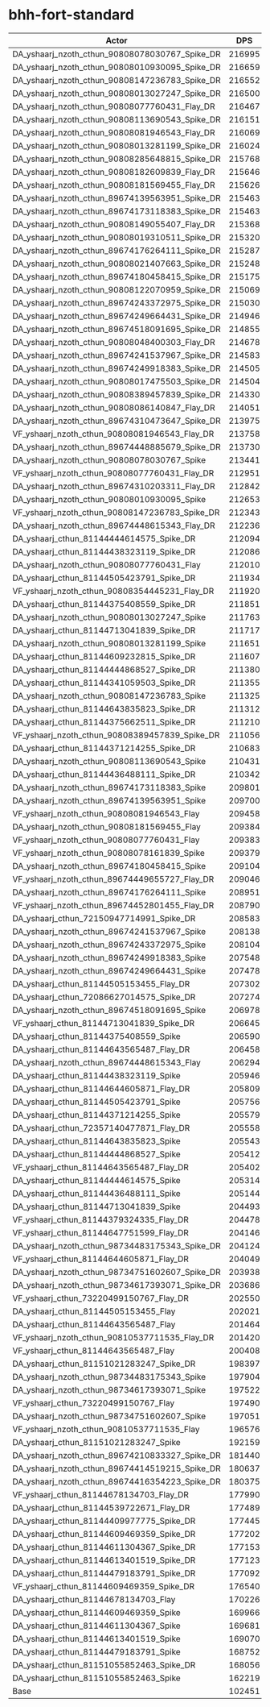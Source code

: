# bhh-fort-standard
| Actor | DPS | Increase |
|---|:---:|:---:|
|DA_yshaarj_nzoth_cthun_90808078030767_Spike_DR|216995|111.80%|
|DA_yshaarj_nzoth_cthun_90808010930095_Spike_DR|216659|111.48%|
|DA_yshaarj_nzoth_cthun_90808147236783_Spike_DR|216552|111.37%|
|DA_yshaarj_nzoth_cthun_90808013027247_Spike_DR|216500|111.32%|
|DA_yshaarj_nzoth_cthun_90808077760431_Flay_DR|216467|111.29%|
|DA_yshaarj_nzoth_cthun_90808113690543_Spike_DR|216151|110.98%|
|DA_yshaarj_nzoth_cthun_90808081946543_Flay_DR|216069|110.90%|
|DA_yshaarj_nzoth_cthun_90808013281199_Spike_DR|216024|110.86%|
|DA_yshaarj_nzoth_cthun_90808285648815_Spike_DR|215768|110.61%|
|DA_yshaarj_nzoth_cthun_90808182609839_Flay_DR|215646|110.49%|
|DA_yshaarj_nzoth_cthun_90808181569455_Flay_DR|215626|110.47%|
|DA_yshaarj_nzoth_cthun_89674139563951_Spike_DR|215463|110.31%|
|DA_yshaarj_nzoth_cthun_89674173118383_Spike_DR|215463|110.31%|
|DA_yshaarj_nzoth_cthun_90808149055407_Flay_DR|215368|110.22%|
|DA_yshaarj_nzoth_cthun_90808019310511_Spike_DR|215320|110.17%|
|DA_yshaarj_nzoth_cthun_89674176264111_Spike_DR|215287|110.14%|
|DA_yshaarj_nzoth_cthun_90808021407663_Spike_DR|215248|110.10%|
|DA_yshaarj_nzoth_cthun_89674180458415_Spike_DR|215175|110.03%|
|DA_yshaarj_nzoth_cthun_90808122070959_Spike_DR|215069|109.92%|
|DA_yshaarj_nzoth_cthun_89674243372975_Spike_DR|215030|109.89%|
|DA_yshaarj_nzoth_cthun_89674249664431_Spike_DR|214946|109.80%|
|DA_yshaarj_nzoth_cthun_89674518091695_Spike_DR|214855|109.71%|
|DA_yshaarj_nzoth_cthun_90808048400303_Flay_DR|214678|109.54%|
|DA_yshaarj_nzoth_cthun_89674241537967_Spike_DR|214583|109.45%|
|DA_yshaarj_nzoth_cthun_89674249918383_Spike_DR|214505|109.37%|
|DA_yshaarj_nzoth_cthun_90808017475503_Spike_DR|214504|109.37%|
|DA_yshaarj_nzoth_cthun_90808389457839_Spike_DR|214330|109.20%|
|DA_yshaarj_nzoth_cthun_90808086140847_Flay_DR|214051|108.93%|
|DA_yshaarj_nzoth_cthun_89674310473647_Spike_DR|213975|108.86%|
|VF_yshaarj_nzoth_cthun_90808081946543_Flay_DR|213758|108.64%|
|DA_yshaarj_nzoth_cthun_89674448885679_Spike_DR|213730|108.62%|
|DA_yshaarj_nzoth_cthun_90808078030767_Spike|213441|108.33%|
|VF_yshaarj_nzoth_cthun_90808077760431_Flay_DR|212951|107.86%|
|DA_yshaarj_nzoth_cthun_89674310203311_Flay_DR|212842|107.75%|
|DA_yshaarj_nzoth_cthun_90808010930095_Spike|212653|107.57%|
|VF_yshaarj_nzoth_cthun_90808147236783_Spike_DR|212343|107.26%|
|DA_yshaarj_nzoth_cthun_89674448615343_Flay_DR|212236|107.16%|
|DA_yshaarj_cthun_81144444614575_Spike_DR|212094|107.02%|
|DA_yshaarj_cthun_81144438323119_Spike_DR|212086|107.01%|
|DA_yshaarj_nzoth_cthun_90808077760431_Flay|212010|106.94%|
|DA_yshaarj_cthun_81144505423791_Spike_DR|211934|106.86%|
|VF_yshaarj_nzoth_cthun_90808354445231_Flay_DR|211920|106.85%|
|DA_yshaarj_cthun_81144375408559_Spike_DR|211851|106.78%|
|DA_yshaarj_nzoth_cthun_90808013027247_Spike|211763|106.70%|
|DA_yshaarj_cthun_81144713041839_Spike_DR|211717|106.65%|
|DA_yshaarj_nzoth_cthun_90808013281199_Spike|211651|106.59%|
|DA_yshaarj_cthun_81144609232815_Spike_DR|211607|106.54%|
|DA_yshaarj_cthun_81144444868527_Spike_DR|211380|106.32%|
|DA_yshaarj_cthun_81144341059503_Spike_DR|211355|106.30%|
|DA_yshaarj_nzoth_cthun_90808147236783_Spike|211325|106.27%|
|DA_yshaarj_cthun_81144643835823_Spike_DR|211312|106.26%|
|DA_yshaarj_cthun_81144375662511_Spike_DR|211210|106.16%|
|VF_yshaarj_nzoth_cthun_90808389457839_Spike_DR|211056|106.01%|
|DA_yshaarj_cthun_81144371214255_Spike_DR|210683|105.64%|
|DA_yshaarj_nzoth_cthun_90808113690543_Spike|210431|105.40%|
|DA_yshaarj_cthun_81144436488111_Spike_DR|210342|105.31%|
|DA_yshaarj_nzoth_cthun_89674173118383_Spike|209801|104.78%|
|DA_yshaarj_nzoth_cthun_89674139563951_Spike|209700|104.68%|
|VF_yshaarj_nzoth_cthun_90808081946543_Flay|209458|104.45%|
|DA_yshaarj_nzoth_cthun_90808181569455_Flay|209384|104.37%|
|VF_yshaarj_nzoth_cthun_90808077760431_Flay|209383|104.37%|
|VF_yshaarj_nzoth_cthun_90808078161839_Spike|209379|104.37%|
|DA_yshaarj_nzoth_cthun_89674180458415_Spike|209104|104.10%|
|VF_yshaarj_nzoth_cthun_89674449655727_Flay_DR|209046|104.04%|
|DA_yshaarj_nzoth_cthun_89674176264111_Spike|208951|103.95%|
|VF_yshaarj_nzoth_cthun_89674452801455_Flay_DR|208790|103.79%|
|DA_yshaarj_cthun_72150947714991_Spike_DR|208583|103.59%|
|DA_yshaarj_nzoth_cthun_89674241537967_Spike|208138|103.16%|
|DA_yshaarj_nzoth_cthun_89674243372975_Spike|208104|103.13%|
|DA_yshaarj_nzoth_cthun_89674249918383_Spike|207548|102.58%|
|DA_yshaarj_nzoth_cthun_89674249664431_Spike|207478|102.51%|
|DA_yshaarj_cthun_81144505153455_Flay_DR|207302|102.34%|
|DA_yshaarj_cthun_72086627014575_Spike_DR|207274|102.32%|
|DA_yshaarj_nzoth_cthun_89674518091695_Spike|206978|102.03%|
|VF_yshaarj_cthun_81144713041839_Spike_DR|206645|101.70%|
|DA_yshaarj_cthun_81144375408559_Spike|206590|101.65%|
|DA_yshaarj_cthun_81144643565487_Flay_DR|206458|101.52%|
|DA_yshaarj_nzoth_cthun_89674448615343_Flay|206294|101.36%|
|DA_yshaarj_cthun_81144438323119_Spike|205946|101.02%|
|DA_yshaarj_cthun_81144644605871_Flay_DR|205809|100.89%|
|DA_yshaarj_cthun_81144505423791_Spike|205756|100.83%|
|DA_yshaarj_cthun_81144371214255_Spike|205579|100.66%|
|DA_yshaarj_cthun_72357140477871_Flay_DR|205558|100.64%|
|DA_yshaarj_cthun_81144643835823_Spike|205543|100.63%|
|DA_yshaarj_cthun_81144444868527_Spike|205412|100.50%|
|VF_yshaarj_cthun_81144643565487_Flay_DR|205402|100.49%|
|DA_yshaarj_cthun_81144444614575_Spike|205314|100.40%|
|DA_yshaarj_cthun_81144436488111_Spike|205144|100.24%|
|DA_yshaarj_cthun_81144713041839_Spike|204493|99.60%|
|VF_yshaarj_cthun_81144379324335_Flay_DR|204478|99.59%|
|VF_yshaarj_cthun_81144647751599_Flay_DR|204146|99.26%|
|DA_yshaarj_nzoth_cthun_98734483175343_Spike_DR|204124|99.24%|
|VF_yshaarj_cthun_81144644605871_Flay_DR|204049|99.17%|
|DA_yshaarj_nzoth_cthun_98734751602607_Spike_DR|203938|99.06%|
|DA_yshaarj_nzoth_cthun_98734617393071_Spike_DR|203686|98.81%|
|VF_yshaarj_cthun_73220499150767_Flay_DR|202550|97.70%|
|DA_yshaarj_cthun_81144505153455_Flay|202021|97.19%|
|DA_yshaarj_cthun_81144643565487_Flay|201464|96.64%|
|VF_yshaarj_nzoth_cthun_90810537711535_Flay_DR|201420|96.60%|
|VF_yshaarj_cthun_81144643565487_Flay|200408|95.61%|
|DA_yshaarj_cthun_81151021283247_Spike_DR|198397|93.65%|
|DA_yshaarj_nzoth_cthun_98734483175343_Spike|197904|93.17%|
|DA_yshaarj_nzoth_cthun_98734617393071_Spike|197522|92.80%|
|VF_yshaarj_cthun_73220499150767_Flay|197490|92.77%|
|DA_yshaarj_nzoth_cthun_98734751602607_Spike|197051|92.34%|
|VF_yshaarj_nzoth_cthun_90810537711535_Flay|196576|91.87%|
|DA_yshaarj_cthun_81151021283247_Spike|192159|87.56%|
|DA_yshaarj_nzoth_cthun_89674210833327_Spike_DR|181440|77.10%|
|DA_yshaarj_nzoth_cthun_89674414519215_Spike_DR|180637|76.32%|
|DA_yshaarj_nzoth_cthun_89674416354223_Spike_DR|180375|76.06%|
|VF_yshaarj_cthun_81144678134703_Flay_DR|177990|73.73%|
|DA_yshaarj_cthun_81144539722671_Flay_DR|177489|73.24%|
|DA_yshaarj_cthun_81144409977775_Spike_DR|177445|73.20%|
|DA_yshaarj_cthun_81144609469359_Spike_DR|177202|72.96%|
|DA_yshaarj_cthun_81144611304367_Spike_DR|177153|72.91%|
|DA_yshaarj_cthun_81144613401519_Spike_DR|177123|72.89%|
|DA_yshaarj_cthun_81144479183791_Spike_DR|177092|72.86%|
|VF_yshaarj_cthun_81144609469359_Spike_DR|176540|72.32%|
|DA_yshaarj_cthun_81144678134703_Flay|170226|66.15%|
|DA_yshaarj_cthun_81144609469359_Spike|169966|65.90%|
|DA_yshaarj_cthun_81144611304367_Spike|169681|65.62%|
|DA_yshaarj_cthun_81144613401519_Spike|169070|65.03%|
|DA_yshaarj_cthun_81144479183791_Spike|168752|64.71%|
|DA_yshaarj_cthun_81151055852463_Spike_DR|168056|64.04%|
|DA_yshaarj_cthun_81151055852463_Spike|162219|58.34%|
|Base|102451|0.00%|
